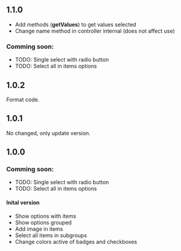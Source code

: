 ## 1.1.0

- Add methods (**getValues**) to get values selected
- Change name method in controller internal (does not affect use)

### Comming soon:

- TODO: Single select with radio button
- TODO: Select all in items options

## 1.0.2

Format code.

## 1.0.1

No changed, only update version.

## 1.0.0

### Comming soon:

- TODO: Single select with radio button
- TODO: Select all in items options

#### Inital version

- Show options with items
- Show options grouped
- Add image in items
- Select all items in subgroups
- Change colors active of badges and checkboxes
